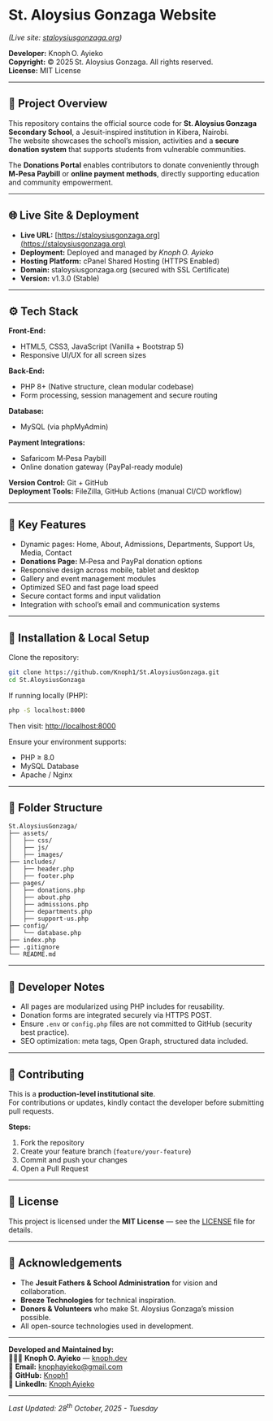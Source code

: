 # St. Aloysius Gonzaga Website  
*(Live site: [staloysiusgonzaga.org](https://staloysiusgonzaga.org))*

**Developer:** Knoph O. Ayieko  
**Copyright:** © 2025 St. Aloysius Gonzaga. All rights reserved.  
**License:** MIT License  

---

## 🏫 Project Overview  
This repository contains the official source code for **St. Aloysius Gonzaga Secondary School**, a Jesuit-inspired institution in Kibera, Nairobi.  
The website showcases the school’s mission, activities and a **secure donation system** that supports students from vulnerable communities.  

The **Donations Portal** enables contributors to donate conveniently through **M‑Pesa Paybill** or **online payment methods**, directly supporting education and community empowerment.  

---

## 🌐 Live Site & Deployment  
- **Live URL:** [https://staloysiusgonzaga.org](https://staloysiusgonzaga.org)  
- **Deployment:** Deployed and managed by *Knoph O. Ayieko*  
- **Hosting Platform:** cPanel Shared Hosting (HTTPS Enabled)  
- **Domain:** staloysiusgonzaga.org (secured with SSL Certificate)  
- **Version:** v1.3.0 (Stable)  

---

## ⚙️ Tech Stack  
**Front‑End:**  
- HTML5, CSS3, JavaScript (Vanilla + Bootstrap 5)  
- Responsive UI/UX for all screen sizes  

**Back‑End:**  
- PHP 8+ (Native structure, clean modular codebase)  
- Form processing, session management and secure routing  

**Database:**  
- MySQL (via phpMyAdmin)  

**Payment Integrations:**  
- Safaricom M‑Pesa Paybill  
- Online donation gateway (PayPal-ready module)  

**Version Control:** Git + GitHub  
**Deployment Tools:** FileZilla, GitHub Actions (manual CI/CD workflow)  

---

## 🚀 Key Features  
- Dynamic pages: Home, About, Admissions, Departments, Support Us, Media, Contact  
- **Donations Page:** M‑Pesa and PayPal donation options  
- Responsive design across mobile, tablet and desktop  
- Gallery and event management modules  
- Optimized SEO and fast page load speed  
- Secure contact forms and input validation  
- Integration with school’s email and communication systems  

---

## 🧩 Installation & Local Setup  

Clone the repository:  
```bash
git clone https://github.com/Knoph1/St.AloysiusGonzaga.git
cd St.AloysiusGonzaga
```

If running locally (PHP):  
```bash
php -S localhost:8000
```
Then visit: [http://localhost:8000](http://localhost:8000)  

Ensure your environment supports:  
- PHP ≥ 8.0  
- MySQL Database  
- Apache / Nginx  

---

## 📂 Folder Structure  
```
St.AloysiusGonzaga/
├── assets/
│   ├── css/
│   ├── js/
│   ├── images/
├── includes/
│   ├── header.php
│   ├── footer.php
├── pages/
│   ├── donations.php
│   ├── about.php
│   ├── admissions.php
│   ├── departments.php
│   ├── support-us.php
├── config/
│   └── database.php
├── index.php
├── .gitignore
└── README.md
```

---

## 🧠 Developer Notes  
- All pages are modularized using PHP includes for reusability.  
- Donation forms are integrated securely via HTTPS POST.  
- Ensure `.env` or `config.php` files are not committed to GitHub (security best practice).  
- SEO optimization: meta tags, Open Graph, structured data included.  

---

## 🤝 Contributing  
This is a **production-level institutional site**.  
For contributions or updates, kindly contact the developer before submitting pull requests.  

**Steps:**  
1. Fork the repository  
2. Create your feature branch (`feature/your-feature`)  
3. Commit and push your changes  
4. Open a Pull Request  

---

## 📜 License  
This project is licensed under the **MIT License** — see the [LICENSE](LICENSE) file for details.  

---

## 🙏 Acknowledgements  
- The **Jesuit Fathers & School Administration** for vision and collaboration.  
- **Breeze Technologies** for technical inspiration.  
- **Donors & Volunteers** who make St. Aloysius Gonzaga’s mission possible.  
- All open-source technologies used in development.  

---

**Developed and Maintained by:**  
👨🏽‍💻 **Knoph O. Ayieko** — [knoph.dev](https://knoph.dev)  
📧 **Email:** knophayieko@gmail.com  
🔗 **GitHub:** [Knoph1](https://github.com/Knoph1)  
🔗 **LinkedIn:** [Knoph Ayieko](https://www.linkedin.com/in/knoph-ayieko/)  

---
*Last Updated: 28<sup>th</sup> October, 2025 - Tuesday*
